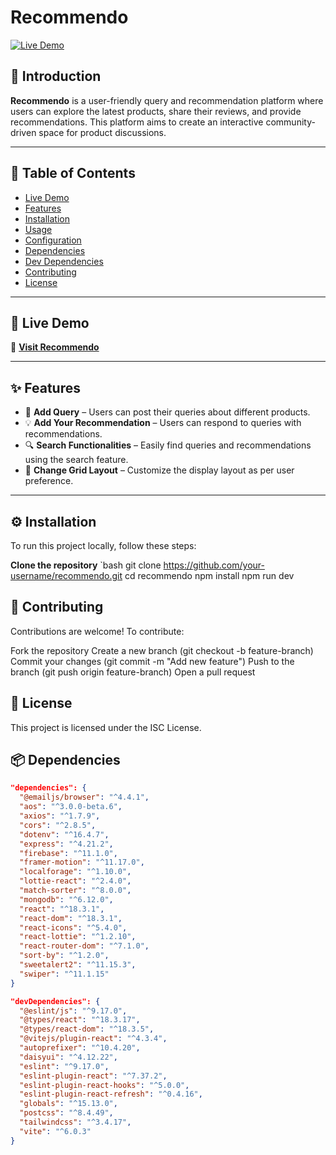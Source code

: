 # Recommendo

[![Live Demo](https://img.shields.io/badge/Live-Demo-brightgreen)](https://recommendation-platform-1f3cf.firebaseapp.com/recommendation)

## 📌 Introduction

**Recommendo** is a user-friendly query and recommendation platform where users can explore the latest products, share their reviews, and provide recommendations. This platform aims to create an interactive community-driven space for product discussions.

---

## 📖 Table of Contents

- [Live Demo](#-live-demo)
- [Features](#-features)
- [Installation](#-installation)
- [Usage](#-usage)
- [Configuration](#-configuration)
- [Dependencies](#-dependencies)
- [Dev Dependencies](#-dev-dependencies)
- [Contributing](#-contributing)
- [License](#-license)

---

## 🚀 Live Demo

🔗 **[Visit Recommendo](https://recommendation-platform-1f3cf.web.app)**

---

## ✨ Features

- 📝 **Add Query** – Users can post their queries about different products.
- 💡 **Add Your Recommendation** – Users can respond to queries with recommendations.
- 🔍 **Search Functionalities** – Easily find queries and recommendations using the search feature.
- 🎨 **Change Grid Layout** – Customize the display layout as per user preference.

---

## ⚙️ Installation

To run this project locally, follow these steps:

**Clone the repository**
`bash
git clone https://github.com/your-username/recommendo.git
cd recommendo
npm install
npm run dev

## 🤝 Contributing

Contributions are welcome! To contribute:

Fork the repository
Create a new branch (git checkout -b feature-branch)
Commit your changes (git commit -m "Add new feature")
Push to the branch (git push origin feature-branch)
Open a pull request

## 📜 License

This project is licensed under the ISC License.


## 📦 Dependencies

```json
"dependencies": {
  "@emailjs/browser": "^4.4.1",
  "aos": "^3.0.0-beta.6",
  "axios": "^1.7.9",
  "cors": "^2.8.5",
  "dotenv": "^16.4.7",
  "express": "^4.21.2",
  "firebase": "^11.1.0",
  "framer-motion": "^11.17.0",
  "localforage": "^1.10.0",
  "lottie-react": "^2.4.0",
  "match-sorter": "^8.0.0",
  "mongodb": "^6.12.0",
  "react": "^18.3.1",
  "react-dom": "^18.3.1",
  "react-icons": "^5.4.0",
  "react-lottie": "^1.2.10",
  "react-router-dom": "^7.1.0",
  "sort-by": "^1.2.0",
  "sweetalert2": "^11.15.3",
  "swiper": "^11.1.15"
}

"devDependencies": {
  "@eslint/js": "^9.17.0",
  "@types/react": "^18.3.17",
  "@types/react-dom": "^18.3.5",
  "@vitejs/plugin-react": "^4.3.4",
  "autoprefixer": "^10.4.20",
  "daisyui": "^4.12.22",
  "eslint": "^9.17.0",
  "eslint-plugin-react": "^7.37.2",
  "eslint-plugin-react-hooks": "^5.0.0",
  "eslint-plugin-react-refresh": "^0.4.16",
  "globals": "^15.13.0",
  "postcss": "^8.4.49",
  "tailwindcss": "^3.4.17",
  "vite": "^6.0.3"
}
```
